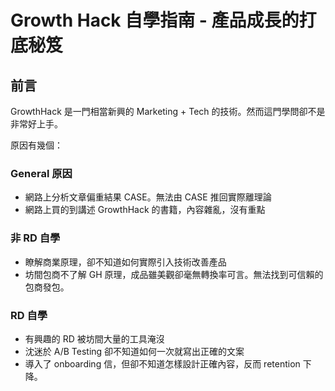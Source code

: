 # Growth Hack 自學指南 - 產品成長的打底秘笈


## 前言

GrowthHack 是一門相當新興的 Marketing + Tech 的技術。然而這門學問卻不是非常好上手。

原因有幾個：


### General 原因

* 網路上分析文章偏重結果 CASE。無法由 CASE 推回實際離理論
* 網路上買的到講述 GrowthHack 的書籍，內容雜亂，沒有重點


### 非 RD 自學

* 瞭解商業原理，卻不知道如何實際引入技術改善產品
* 坊間包商不了解 GH 原理，成品雖美觀卻毫無轉換率可言。無法找到可信賴的包商發包。

### RD 自學

* 有興趣的 RD 被坊間大量的工具淹沒
* 沈迷於 A/B Testing 卻不知道如何一次就寫出正確的文案
* 導入了 onboarding 信，但卻不知道怎樣設計正確內容，反而 retention 下降。


